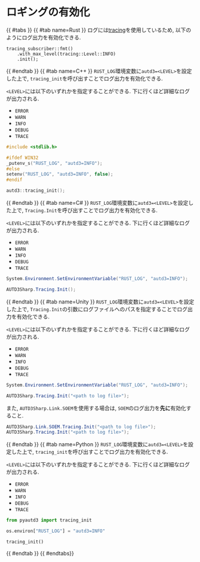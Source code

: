 # ロギングの有効化

{{ #tabs }}
{{ #tab name=Rust }}
ログには[tracing](https://github.com/tokio-rs/tracing)を使用しているため, 以下のようにログ出力を有効化できる.

```rust,edition2024
tracing_subscriber::fmt()
    .with_max_level(tracing::Level::INFO)
    .init();
```
{{ #endtab }}
{{ #tab name=C++ }}
`RUST_LOG`環境変数に`autd3=<LEVEL>`を設定した上で, `tracing_init`を呼び出すことでログ出力を有効化できる.

`<LEVEL>`には以下のいずれかを指定することができる. 下に行くほど詳細なログが出力される.
- `ERROR`
- `WARN`
- `INFO`
- `DEBUG`
- `TRACE`

```cpp
#include <stdlib.h>

#ifdef WIN32
_putenv_s("RUST_LOG", "autd3=INFO");
#else
setenv("RUST_LOG", "autd3=INFO", false);
#endif

autd3::tracing_init();
```
{{ #endtab }}
{{ #tab name=C# }}
`RUST_LOG`環境変数に`autd3=<LEVEL>`を設定した上で, `Tracing.Init`を呼び出すことでログ出力を有効化できる.

`<LEVEL>`には以下のいずれかを指定することができる. 下に行くほど詳細なログが出力される.
- `ERROR`
- `WARN`
- `INFO`
- `DEBUG`
- `TRACE`

```cs
System.Environment.SetEnvironmentVariable("RUST_LOG", "autd3=INFO");

AUTD3Sharp.Tracing.Init();
```
{{ #endtab }}
{{ #tab name=Unity }}
`RUST_LOG`環境変数に`autd3=<LEVEL>`を設定した上で, `Tracing.Init`の引数にログファイルへのパスを指定することでログ出力を有効化できる.

`<LEVEL>`には以下のいずれかを指定することができる. 下に行くほど詳細なログが出力される.
- `ERROR`
- `WARN`
- `INFO`
- `DEBUG`
- `TRACE`

```cs
System.Environment.SetEnvironmentVariable("RUST_LOG", "autd3=INFO");

AUTD3Sharp.Tracing.Init("<path to log file>");
```

また, `AUTD3Sharp.Link.SOEM`を使用する場合は, `SOEM`のログ出力を**先に**有効化すること.

```cs
AUTD3Sharp.Link.SOEM.Tracing.Init("<path to log file>");
AUTD3Sharp.Tracing.Init("<path to log file>");
```
{{ #endtab }}
{{ #tab name=Python }}
`RUST_LOG`環境変数に`autd3=<LEVEL>`を設定した上で, `tracing_init`を呼び出すことでログ出力を有効化できる.

`<LEVEL>`には以下のいずれかを指定することができる. 下に行くほど詳細なログが出力される.
- `ERROR`
- `WARN`
- `INFO`
- `DEBUG`
- `TRACE`

```python
from pyautd3 import tracing_init

os.environ["RUST_LOG"] = "autd3=INFO"

tracing_init()
```
{{ #endtab }}
{{ #endtabs}}